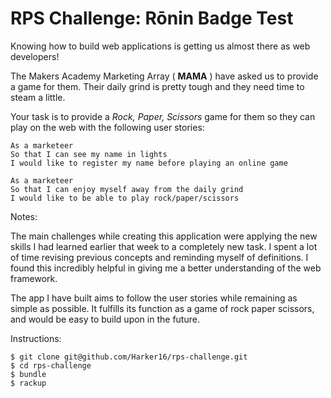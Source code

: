 # RPS Challenge: Rōnin Badge Test

Knowing how to build web applications is getting us almost there as web developers!

The Makers Academy Marketing Array ( **MAMA** ) have asked us to provide a game for them. Their daily grind is pretty tough and they need time to steam a little.

Your task is to provide a _Rock, Paper, Scissors_ game for them so they can play on the web with the following user stories:

```
As a marketeer
So that I can see my name in lights
I would like to register my name before playing an online game

As a marketeer
So that I can enjoy myself away from the daily grind
I would like to be able to play rock/paper/scissors
```


Notes:

The main challenges while creating this application were applying the new skills I had learned earlier that week to a completely new task. I spent a lot of time revising previous concepts and reminding myself of definitions. I found this incredibly helpful in giving me a better understanding of the web framework.

The app I have built aims to follow the user stories while remaining as simple as possible. It fulfills its function as a game of rock paper scissors, and would be easy to build upon in the future.

Instructions:

```
$ git clone git@github.com/Harker16/rps-challenge.git
$ cd rps-challenge
$ bundle
$ rackup
```



